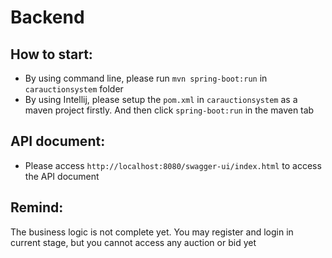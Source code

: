 # Backend
How to start:
- 
- By using command line, please run `mvn spring-boot:run` in `carauctionsystem` folder
- By using Intellij, please setup the `pom.xml` in `carauctionsystem` as a maven project firstly. And then click `spring-boot:run` in the maven tab

API document:
- 
- Please access `http://localhost:8080/swagger-ui/index.html` to access the API document

Remind:
- 
The business logic is not complete yet. You may register and login in current stage, but you cannot access any auction or bid yet